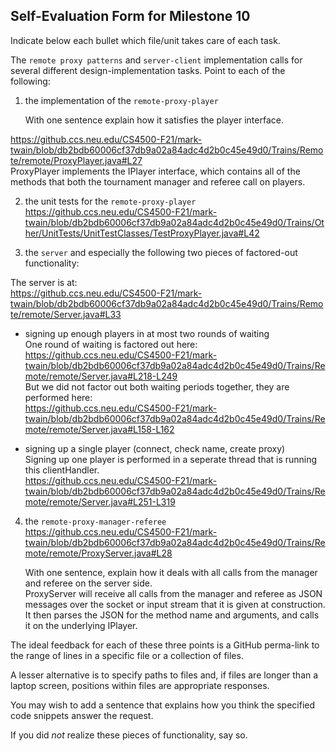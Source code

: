 ## Self-Evaluation Form for Milestone 10

Indicate below each bullet which file/unit takes care of each task.

The `remote proxy patterns` and `server-client` implementation calls for several
different design-implementation tasks. Point to each of the following: 

1. the implementation of the `remote-proxy-player`

	With one sentence explain how it satisfies the player interface. 

https://github.ccs.neu.edu/CS4500-F21/mark-twain/blob/db2bdb60006cf37db9a02a84adc4d2b0c45e49d0/Trains/Remote/remote/ProxyPlayer.java#L27  
ProxyPlayer implements the IPlayer interface, which contains all of the methods that both the tournament manager and referee call on players.


2. the unit tests for the `remote-proxy-player` 
https://github.ccs.neu.edu/CS4500-F21/mark-twain/blob/db2bdb60006cf37db9a02a84adc4d2b0c45e49d0/Trains/Other/UnitTests/UnitTestClasses/TestProxyPlayer.java#L42  


3. the `server` and especially the following two pieces of factored-out
   functionality:   
   
The server is at:  
https://github.ccs.neu.edu/CS4500-F21/mark-twain/blob/db2bdb60006cf37db9a02a84adc4d2b0c45e49d0/Trains/Remote/remote/Server.java#L33

   - signing up enough players in at most two rounds of waiting  
One round of waiting is factored out here:  
https://github.ccs.neu.edu/CS4500-F21/mark-twain/blob/db2bdb60006cf37db9a02a84adc4d2b0c45e49d0/Trains/Remote/remote/Server.java#L218-L249  
But we did not factor out both waiting periods together, they are performed here:  
https://github.ccs.neu.edu/CS4500-F21/mark-twain/blob/db2bdb60006cf37db9a02a84adc4d2b0c45e49d0/Trains/Remote/remote/Server.java#L158-L162  

   - signing up a single player (connect, check name, create proxy)  
Signing up one player is performed in a seperate thread that is running this clientHandler.  
https://github.ccs.neu.edu/CS4500-F21/mark-twain/blob/db2bdb60006cf37db9a02a84adc4d2b0c45e49d0/Trains/Remote/remote/Server.java#L251-L319


4. the `remote-proxy-manager-referee`  
https://github.ccs.neu.edu/CS4500-F21/mark-twain/blob/db2bdb60006cf37db9a02a84adc4d2b0c45e49d0/Trains/Remote/remote/ProxyServer.java#L28

	With one sentence, explain how it deals with all calls from the manager and referee on the server side.   
ProxyServer will receive all calls from the manager and referee as JSON messages over the socket or input stream that it is given at construction. It then parses the JSON for the method name and arguments, and calls it on the underlying IPlayer.




The ideal feedback for each of these three points is a GitHub
perma-link to the range of lines in a specific file or a collection of
files.

A lesser alternative is to specify paths to files and, if files are
longer than a laptop screen, positions within files are appropriate
responses.

You may wish to add a sentence that explains how you think the
specified code snippets answer the request.

If you did *not* realize these pieces of functionality, say so.
